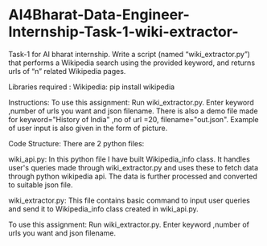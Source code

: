 # AI4Bharat-Data-Engineer-Internship-Task-1-wiki-extractor-
Task-1 for AI bharat internship.  Write a script (named “wiki_extractor.py”) that performs a Wikipedia search using the provided keyword, and returns urls of “n” related Wikipedia pages. 


Libraries required :
Wikipedia: pip install wikipedia


Instructions:
To use this assignment: Run wiki_extractor.py. Enter keyword ,number of urls you want and json filename.
There is also a demo file made for keyword="History of India" ,no of url =20, filename="out.json". 
Example of user input is also given in the form of picture.



Code Structure:
There are 2 python files:

wiki_api.py: In this python file I have built Wikipedia_info class. It handles user's queries made through wiki_extractor.py and uses these to fetch data through python wikipedia api. The data is further processed and converted to suitable json file.

wiki_extractor.py: This file contains basic command to input user queries and send it to Wikipedia_info class created in wiki_api.py.

To use this assignment: Run wiki_extractor.py. Enter keyword ,number of urls you want and json filename.




